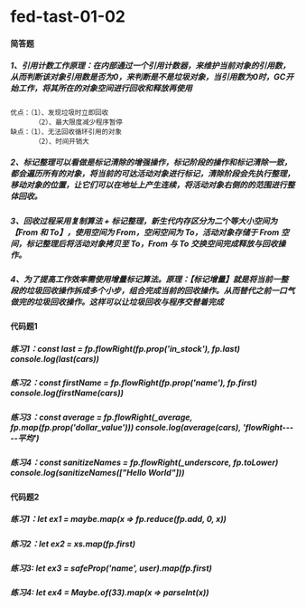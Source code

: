 # fed-tast-01-02

#### 简答题
##### 1、引用计数工作原理：在内部通过一个引用计数器，来维护当前对象的引用数，从而判断该对象引用数是否为0，来判断是不是垃圾对象，当引用数为0时，GC开始工作，将其所在的对象空间进行回收和释放再使用
    优点：（1）、发现垃圾时立即回收
          （2）、最大限度减少程序暂停
    缺点：（1）、无法回收循环引用的对象 
          （2）、时间开销大
##### 2、标记整理可以看做是标记清除的增强操作，标记阶段的操作和标记清除一致，都会遍历所有的对象，将当前的可达活动对象进行标记，清除阶段会先执行整理，移动对象的位置，让它们可以在地址上产生连续，将活动对象右侧的的范围进行整体回收。
##### 3、回收过程采用复制算法 + 标记整理，新生代内存区分为二个等大小空间为【From 和 To】，使用空间为 From，空闲空间为 To，活动对象存储于 From 空间，标记整理后将活动对象拷贝至 To，From 与 To 交换空间完成释放与回收操作。
##### 4、为了提高工作效率需使用增量标记算法。原理：【标记增量】就是将当前一整段的垃圾回收操作拆成多个小步，组合完成当前的回收操作。从而替代之前一口气做完的垃圾回收操作。这样可以让垃圾回收与程序交替着完成

#### 代码题1
##### 练习1：const last = fp.flowRight(fp.prop('in_stock'), fp.last) console.log(last(cars))
##### 练习2：const firstName = fp.flowRight(fp.prop('name'), fp.first) console.log(firstName(cars))
##### 练习3：const average = fp.flowRight(_average, fp.map(fp.prop('dollar_value'))) console.log(average(cars), 'flowRight-----平均')
##### 练习4：const sanitizeNames = fp.flowRight(_underscore, fp.toLower) console.log(sanitizeNames(["Hello World"]))

#### 代码题2
##### 练习1：let ex1 = maybe.map(x => fp.reduce(fp.add, 0, x))
##### 练习2：let ex2 = xs.map(fp.first)
##### 练习3: let ex3 = safeProp('name', user).map(fp.first)
##### 练习4: let ex4 = Maybe.of(33).map(x => parseInt(x))
